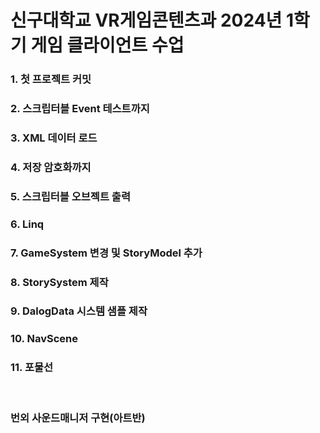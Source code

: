 # 신구대학교 VR게임콘텐츠과 2024년 1학기 게임 클라이언트 수업
### 1. 첫 프로젝트 커밋
### 2. 스크립터블 Event 테스트까지
### 3. XML 데이터 로드
### 4. 저장 암호화까지
### 5. 스크립터블 오브젝트 출력
### 6. Linq
### 7. GameSystem 변경 및 StoryModel 추가
### 8. StorySystem 제작
### 9. DalogData 시스템 샘플 제작
### 10. NavScene
### 11. 포물선　
&nbsp;
  
### 번외 사운드매니저 구현(아트반)
